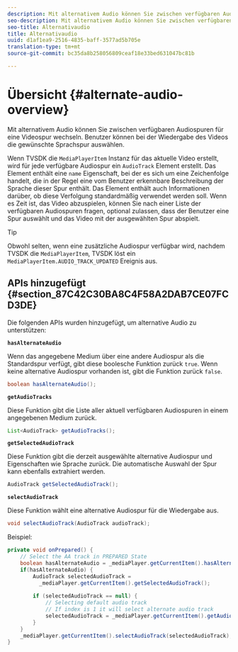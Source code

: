 ```yaml
---
description: Mit alternativem Audio können Sie zwischen verfügbaren Audiospuren für eine Videospur wechseln. Benutzer können bei der Wiedergabe des Videos die gewünschte Sprachspur auswählen.
seo-description: Mit alternativem Audio können Sie zwischen verfügbaren Audiospuren für eine Videospur wechseln. Benutzer können bei der Wiedergabe des Videos die gewünschte Sprachspur auswählen.
seo-title: Alternativaudio
title: Alternativaudio
uuid: d1af1ea9-2516-4835-baff-3577ad5b705e
translation-type: tm+mt
source-git-commit: bc35da8b258056809ceaf18e33bed631047bc81b

---
```



# Übersicht {#alternate-audio-overview}

Mit alternativem Audio können Sie zwischen verfügbaren Audiospuren für eine Videospur wechseln. Benutzer können bei der Wiedergabe des Videos die gewünschte Sprachspur auswählen.

<!--<a id="section_E4F9DC28A2944BD08B4190A7F98A8365"></a>-->

Wenn TVSDK die `MediaPlayerItem` Instanz für das aktuelle Video erstellt, wird für jede verfügbare Audiospur ein `AudioTrack` Element erstellt. Das Element enthält eine `name` Eigenschaft, bei der es sich um eine Zeichenfolge handelt, die in der Regel eine vom Benutzer erkennbare Beschreibung der Sprache dieser Spur enthält. Das Element enthält auch Informationen darüber, ob diese Verfolgung standardmäßig verwendet werden soll. Wenn es Zeit ist, das Video abzuspielen, können Sie nach einer Liste der verfügbaren Audiospuren fragen, optional zulassen, dass der Benutzer eine Spur auswählt und das Video mit der ausgewählten Spur abspielt.

>[!TIP]
>
>Obwohl selten, wenn eine zusätzliche Audiospur verfügbar wird, nachdem TVSDK die `MediaPlayerItem`, TVSDK löst ein `MediaPlayerItem.AUDIO_TRACK_UPDATED` Ereignis aus.

## APIs hinzugefügt {#section_87C42C30BA8C4F58A2DAB7CE07FCD3DE}

Die folgenden APIs wurden hinzugefügt, um alternative Audio zu unterstützen:

**`hasAlternateAudio`**

Wenn das angegebene Medium über eine andere Audiospur als die Standardspur verfügt, gibt diese boolesche Funktion zurück `true`. Wenn keine alternative Audiospur vorhanden ist, gibt die Funktion zurück `false`.

```java
boolean hasAlternateAudio();
```

**`getAudioTracks`**

Diese Funktion gibt die Liste aller aktuell verfügbaren Audiospuren in einem angegebenen Medium zurück.

```java
List<AudioTrack> getAudioTracks();
```

**`getSelectedAudioTrack`**

Diese Funktion gibt die derzeit ausgewählte alternative Audiospur und Eigenschaften wie Sprache zurück. Die automatische Auswahl der Spur kann ebenfalls extrahiert werden.

```java
AudioTrack getSelectedAudioTrack();
```

**`selectAudioTrack`**

Diese Funktion wählt eine alternative Audiospur für die Wiedergabe aus.

```java
void selectAudioTrack(AudioTrack audioTrack);
```

Beispiel:

```java
private void onPrepared() { 
    // Select the AA track in PREPARED State 
    boolean hasAlternateAudio = _mediaPlayer.getCurrentItem().hasAlternateAudio(); 
    if(hasAlternateAudio) { 
        AudioTrack selectedAudioTrack =  
          _mediaPlayer.getCurrentItem().getSelectedAudioTrack(); 
 
        if (selectedAudioTrack == null) {  
            // Selecting default audio track  
            // If index is 1 it will select alternate audio track  
            selectedAudioTrack = _mediaPlayer.getCurrentItem().getAudioTracks().get(0);  
        } 
    } 
    _mediaPlayer.getCurrentItem().selectAudioTrack(selectedAudioTrack); 
} 
```

